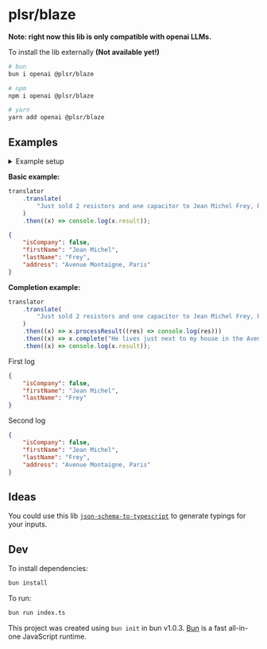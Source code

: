 # plsr/blaze

**Note: right now this lib is only compatible with openai LLMs.**

To install the lib externally **(Not available yet!)**

```bash
# bun
bun i openai @plsr/blaze

# npm
npm i openai @plsr/blaze

# yarn
yarn add openai @plsr/blaze
```

## Examples

<details>
  <summary>Example setup</summary>
  
    ```typescript
    import OpenAI from "openai";

    const openai = new OpenAI(); // Requires api key in environment
    const schema = {
        $schema: "http://json-schema.org/draft-07/schema#",
        title: "Client",
        description: "Schema representing a client.",
        type: "object",
        properties: {
            isCompany: {
                default: false,
                type: "boolean",
                description: "true if the client is a company.",
            },
            firstName: {
                type: "string",
                description: "First name of the client.",
            },
            lastName: {
                type: "string",
                description: "Last name of the client.",
            },
            companyName: {
                type: "string",
                description: "Name of the company.",
            },
            address: {
                type: "string",
                description: "Client's address.",
            },
            email: {
                type: "string",
                format: "email",
                description: "Client's email address.",
            },
            phone: {
                type: "string",
                description: "Client's telephone number.",
            },
        },
    };

    const translator = new Translator(openai, schema);
    ```

</details>

**Basic example:**

```typescript
translator
    .translate(
        "Just sold 2 resistors and one capacitor to Jean Michel Frey, he's a really good guy! He lives just next to my house in the Avenue Montaigne in Paris",
    )
    .then((x) => console.log(x.result));
```

```json
{
    "isCompany": false,
    "firstName": "Jean Michel",
    "lastName": "Frey",
    "address": "Avenue Montaigne, Paris"
}
```

**Completion example:**

```typescript
translator
    .translate(
        "Just sold 2 resistors and one capacitor to Jean Michel Frey, he's a really good guy!",
    )
    .then((x) => x.processResult((res) => console.log(res)))
    .then((x) => x.complete("He lives just next to my house in the Avenue Montaigne in Paris"))
    .then((x) => console.log(x.result));
```

First log

```json
{
    "isCompany": false,
    "firstName": "Jean Michel",
    "lastName": "Frey"
}
```

Second log

```json
{
    "isCompany": false,
    "firstName": "Jean Michel",
    "lastName": "Frey",
    "address": "Avenue Montaigne, Paris"
}
```

## Ideas

You could use this lib [`json-schema-to-typescript`](https://www.npmjs.com/package/json-schema-to-typescript) to generate typings for your inputs.

## Dev

To install dependencies:

```bash
bun install
```

To run:

```bash
bun run index.ts
```

This project was created using `bun init` in bun v1.0.3. [Bun](https://bun.sh) is a fast all-in-one JavaScript runtime.
